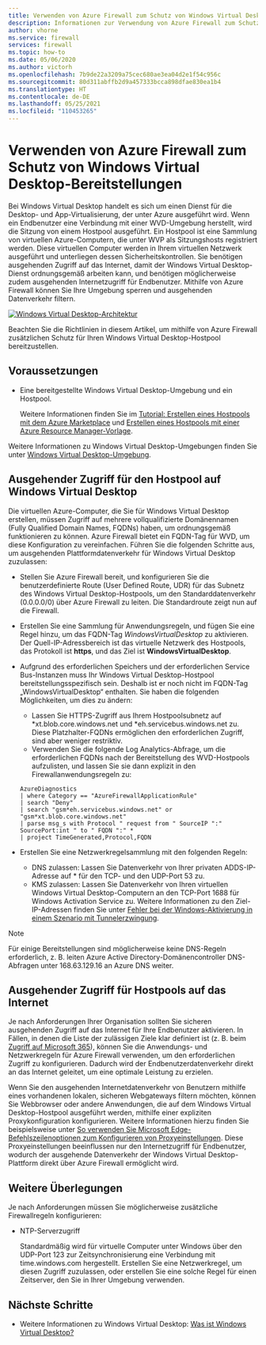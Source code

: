 ```yaml
---
title: Verwenden von Azure Firewall zum Schutz von Windows Virtual Desktop
description: Informationen zur Verwendung von Azure Firewall zum Schutz von Windows Virtual Desktop-Bereitstellungen
author: vhorne
ms.service: firewall
services: firewall
ms.topic: how-to
ms.date: 05/06/2020
ms.author: victorh
ms.openlocfilehash: 7b9de22a3209a75cec680ae3ea04d2e1f54c956c
ms.sourcegitcommit: 80d311abffb2d9a457333bcca898dfae830ea1b4
ms.translationtype: HT
ms.contentlocale: de-DE
ms.lasthandoff: 05/25/2021
ms.locfileid: "110453265"
---
```

# <a name="use-azure-firewall-to-protect-window-virtual-desktop-deployments"></a>Verwenden von Azure Firewall zum Schutz von Windows Virtual Desktop-Bereitstellungen

Bei Windows Virtual Desktop handelt es sich um einen Dienst für die Desktop- und App-Virtualisierung, der unter Azure ausgeführt wird. Wenn ein Endbenutzer eine Verbindung mit einer WVD-Umgebung herstellt, wird die Sitzung von einem Hostpool ausgeführt. Ein Hostpool ist eine Sammlung von virtuellen Azure-Computern, die unter WVP als Sitzungshosts registriert werden. Diese virtuellen Computer werden in Ihrem virtuellen Netzwerk ausgeführt und unterliegen dessen Sicherheitskontrollen. Sie benötigen ausgehenden Zugriff auf das Internet, damit der Windows Virtual Desktop-Dienst ordnungsgemäß arbeiten kann, und benötigen möglicherweise zudem ausgehenden Internetzugriff für Endbenutzer. Mithilfe von Azure Firewall können Sie Ihre Umgebung sperren und ausgehenden Datenverkehr filtern.

[ ![Windows Virtual Desktop-Architektur](media/protect-windows-virtual-desktop/windows-virtual-desktop-architecture-diagram.png) ](media/protect-windows-virtual-desktop/windows-virtual-desktop-architecture-diagram.png#lightbox)

Beachten Sie die Richtlinien in diesem Artikel, um mithilfe von Azure Firewall zusätzlichen Schutz für Ihren Windows Virtual Desktop-Hostpool bereitzustellen.

## <a name="prerequisites"></a>Voraussetzungen


 - Eine bereitgestellte Windows Virtual Desktop-Umgebung und ein Hostpool.

   Weitere Informationen finden Sie im [Tutorial: Erstellen eines Hostpools mit dem Azure Marketplace](../virtual-desktop/create-host-pools-azure-marketplace.md) und [Erstellen eines Hostpools mit einer Azure Resource Manager-Vorlage](../virtual-desktop/virtual-desktop-fall-2019/create-host-pools-arm-template.md).

Weitere Informationen zu Windows Virtual Desktop-Umgebungen finden Sie unter [Windows Virtual Desktop-Umgebung](../virtual-desktop/environment-setup.md).

## <a name="host-pool-outbound-access-to-windows-virtual-desktop"></a>Ausgehender Zugriff für den Hostpool auf Windows Virtual Desktop

Die virtuellen Azure-Computer, die Sie für Windows Virtual Desktop erstellen, müssen Zugriff auf mehrere vollqualifizierte Domänennamen (Fully Qualified Domain Names, FQDNs) haben, um ordnungsgemäß funktionieren zu können. Azure Firewall bietet ein FQDN-Tag für WVD, um diese Konfiguration zu vereinfachen. Führen Sie die folgenden Schritte aus, um ausgehenden Plattformdatenverkehr für Windows Virtual Desktop zuzulassen:

- Stellen Sie Azure Firewall bereit, und konfigurieren Sie die benutzerdefinierte Route (User Defined Route, UDR) für das Subnetz des Windows Virtual Desktop-Hostpools, um den Standarddatenverkehr (0.0.0.0/0) über Azure Firewall zu leiten. Die Standardroute zeigt nun auf die Firewall.
- Erstellen Sie eine Sammlung für Anwendungsregeln, und fügen Sie eine Regel hinzu, um das FQDN-Tag *WindowsVirtualDesktop* zu aktivieren. Der Quell-IP-Adressbereich ist das virtuelle Netzwerk des Hostpools, das Protokoll ist **https**, und das Ziel ist **WindowsVirtualDesktop**.

- Aufgrund des erforderlichen Speichers und der erforderlichen Service Bus-Instanzen muss Ihr Windows Virtual Desktop-Hostpool bereitstellungsspezifisch sein. Deshalb ist er noch nicht im FQDN-Tag „WindowsVirtualDesktop“ enthalten. Sie haben die folgenden Möglichkeiten, um dies zu ändern:

   - Lassen Sie HTTPS-Zugriff aus Ihrem Hostpoolsubnetz auf *xt.blob.core.windows.net und *eh.servicebus.windows.net zu. Diese Platzhalter-FQDNs ermöglichen den erforderlichen Zugriff, sind aber weniger restriktiv.
   - Verwenden Sie die folgende Log Analytics-Abfrage, um die erforderlichen FQDNs nach der Bereitstellung des WVD-Hostpools aufzulisten, und lassen Sie sie dann explizit in den Firewallanwendungsregeln zu:
   ```
   AzureDiagnostics
   | where Category == "AzureFirewallApplicationRule"
   | search "Deny"
   | search "gsm*eh.servicebus.windows.net" or "gsm*xt.blob.core.windows.net"
   | parse msg_s with Protocol " request from " SourceIP ":" SourcePort:int " to " FQDN ":" *
   | project TimeGenerated,Protocol,FQDN
   ```

- Erstellen Sie eine Netzwerkregelsammlung mit den folgenden Regeln:

   - DNS zulassen: Lassen Sie Datenverkehr von Ihrer privaten ADDS-IP-Adresse auf * für den TCP- und den UDP-Port 53 zu.
   - KMS zulassen: Lassen Sie Datenverkehr von Ihren virtuellen Windows Virtual Desktop-Computern an den TCP-Port 1688 für Windows Activation Service zu. Weitere Informationen zu den Ziel-IP-Adressen finden Sie unter [Fehler bei der Windows-Aktivierung in einem Szenario mit Tunnelerzwingung](/troubleshoot/azure/virtual-machines/custom-routes-enable-kms-activation#solution).

> [!NOTE]
> Für einige Bereitstellungen sind möglicherweise keine DNS-Regeln erforderlich, z. B. leiten Azure Active Directory-Domänencontroller DNS-Abfragen unter 168.63.129.16 an Azure DNS weiter.

## <a name="host-pool-outbound-access-to-the-internet"></a>Ausgehender Zugriff für Hostpools auf das Internet

Je nach Anforderungen Ihrer Organisation sollten Sie sicheren ausgehenden Zugriff auf das Internet für Ihre Endbenutzer aktivieren. In Fällen, in denen die Liste der zulässigen Ziele klar definiert ist (z. B. beim [Zugriff auf Microsoft 365](/microsoft-365/enterprise/microsoft-365-ip-web-service)), können Sie die Anwendungs- und Netzwerkregeln für Azure Firewall verwenden, um den erforderlichen Zugriff zu konfigurieren. Dadurch wird der Endbenutzerdatenverkehr direkt an das Internet geleitet, um eine optimale Leistung zu erzielen.

Wenn Sie den ausgehenden Internetdatenverkehr von Benutzern mithilfe eines vorhandenen lokalen, sicheren Webgateways filtern möchten, können Sie Webbrowser oder andere Anwendungen, die auf dem Windows Virtual Desktop-Hostpool ausgeführt werden, mithilfe einer expliziten Proxykonfiguration konfigurieren. Weitere Informationen hierzu finden Sie beispielsweise unter [So verwenden Sie Microsoft Edge-Befehlszeilenoptionen zum Konfigurieren von Proxyeinstellungen](/deployedge/edge-learnmore-cmdline-options-proxy-settings). Diese Proxyeinstellungen beeinflussen nur den Internetzugriff für Endbenutzer, wodurch der ausgehende Datenverkehr der Windows Virtual Desktop-Plattform direkt über Azure Firewall ermöglicht wird.

## <a name="additional-considerations"></a>Weitere Überlegungen

Je nach Anforderungen müssen Sie möglicherweise zusätzliche Firewallregeln konfigurieren:

- NTP-Serverzugriff

   Standardmäßig wird für virtuelle Computer unter Windows über den UDP-Port 123 zur Zeitsynchronisierung eine Verbindung mit time.windows.com hergestellt. Erstellen Sie eine Netzwerkregel, um diesen Zugriff zuzulassen, oder erstellen Sie eine solche Regel für einen Zeitserver, den Sie in Ihrer Umgebung verwenden.


## <a name="next-steps"></a>Nächste Schritte

- Weitere Informationen zu Windows Virtual Desktop: [Was ist Windows Virtual Desktop?](../virtual-desktop/overview.md)
